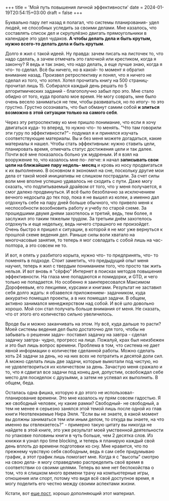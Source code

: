 +++
title = 'Мой путь повышения личной эффективности'
date = 2024-01-19T20:54:15+03:00
draft = false
+++

Буквально пару лет назад я полагал, что системы планирования- удел людей, не способных уследить за своими делами. Мне казалось, что составлять список дел и скрупулёзно двигать прямоугольники в календаре это удел чудаков. **А чтобы делать дела и быть крутым, нужно всего-то делать дела и быть крутым**.

Долго я жил с такой идеей. Ну правда: зачем писать на листочек то, что надо сделать, а зачем отмечать это галочкой или крестиком, когда я закончу? Я ведь и так знаю, что надо делать, а еще лучше знаю, когда я что- то сделал. Всё бы ничего, но в какой- то момент я обратил внимание назад. Произвел ретроспективу и понял, что я ничего не сделал из того, что хотел. Хотел прочитать книгу на 500 страниц- прочитал лишь 15. Собирался каждый день решать по 5 алгоритмических заданий - благополучно забыл про это. Мне стало обидно от того, куда пропало мое время. Не могу соврать, мне было очень весело заниматься не тем, чтобы развиваться, но по итогу- то это грустно. Грустно осознавать, что был обманут самим собой **и злиться возможно в этой ситуации только на самого себя**.

Через эту ретроспективу ко мне пришло понимание, что если я хочу двигаться куда- то вперед, то нужно что- то менять. "Что там говорили эти гуру по эффективности?"- подумал я и принялся изучать соответствующие материалы. Вы и без меня можете догадаться, какие материалы я нашел. Чтобы стать эффективным: нужно ставить цели, планировать время, отмечать статус достижения цели и так далее. Почти всё мне показалось больно уж мудреным. И я взял на вооружение то, что казалось мне по- легче: я начал **записывать свои цели на ближайшие пару недель- месяц** и кровь из носу продвигаться к их выполнению. В основном я экономил на сне, поскольку другие мои дела от такой моей инициативы не слишком пострадали. За счет силы воли мне вполне успешно удавалось не сходить с пути. Даже могу сказать, что подпитываемый драйвом от того, что у меня получается, я смог далеко продвинуться. И всё было безоблачно за исключением вечного недосыпа до тех пор, пока я не вышел из колеи, а именно дал отдохнуть себе на пару дней больше обычного, что привело меня к неспособности возобновить работу и учебу по старой схеме. За прошедшими двумя днями захотелось и третий, ведь, тем более, я заслужил это таким тяжелым трудом. За третьим днём захотелось отдохнуть и еще недельку, ведь ничего страшного не произойдет. Очень быстро я пришел к ситуации, в которой я не мог уже вернуться к прошлой схеме ведения дел. Раньше силы воли хватало на многочасовые занятия, то теперь я мог совладать с собой лишь на час- полтора, а это совсем не то.

И вот, я опять у разбитого корыта, нужно что- то предпринять, что- то поменять в подходе. Стоит заметить, что предыдущий опыт меня научил, теперь я жил с твердым пониманием того, что просто так жить нельзя. И вот вновь я "сёрфю" Интернет в поисках методов повышения эффективности. На глаза мне попадаются и помидорки, и GTD, и чего только не попадается. Но особенно я заинтересовался Максимом Дорофеевым, его лекциями, курсами и книгами. Результат не заставил себя долго ждать: я обзавелся приложением- задачником, куда аккуратно помещал проекты, а в них помещал задачи. В общем, активно занимался менеджерством над собой. И всё шло довольно хорошо. Мой сон стал получать больше внимания от меня. Не сказать, что от этого его количество сильно увеличилось.

Вроде бы и можно заканчивать на этом. Ну всё, куда дальше то расти? Моей системы ведения дел было достаточно для того, чтобы не забывать о решении задач- поставил задачку на завтра - сделал задачку завтра- чудно, прогресс на лице. Пожалуй, крах был неизбежен и это был лишь вопрос времени. Проблема в том, что система не дает явной информации о количестве сделанной работы. Можно сделать хоть 24 задачи за день, но на них всех не потратить и десятой доли сил. А можно сделать лишь две задачи, которые вымотали под чистую, но не удовлетвориться их количеством за день. Зачастую меня сражало и то, что я сдвигал все задачи под конец дня, допустим, освобождал себе место для посиделок с друзьями, а затем не успевал их выполнить. В общем, беда.

Осталась одна фишка, которую я до этого не использовал- планирование времени. Это мне казалось ну прям совсем гадостью. Я же свободный человек, ну какие рамки? Свободный- не свободный, а тем не менее я серьезно занялся этой темой лишь после одной из глав книги Неотвлекаемые Нира Эяля. "Если вы не знаете, в какой момент вы должны заниматься тем или иным делом, то откуда вы знаете, на что именно вы отвлекаетесь?" - примерно такую цитату вы никогда не найдете в этой книге, это уже результат моей умственной деятельности по упаковке половины книги в чуть больше, чем 2 десятка слов. Из книжки я узнал про time blocking, и теперь я планирую каждый свой день вплоть до времени подготовки ко сну. Мне нравится, что по прежнему чувствую себя свободным, ведь я сам себе придумываю график, а этот график лишь помогает мне. Когда я с "высоты" смотрю на свою дела- я могу справедливо распределить своё время в соответствии со своими целями. Теперь во мне нет беспокойства о том, что я слишком много времени трачу на компьютерные игры, отношения или спорт, потому что видя всё своё доступное время, я могу поделить его честно между своими аспектами жизни.

Кстати, вот [еще пост](https://t.me/DSrupt_mafia/195), хорошо дополняющий этот материал.
